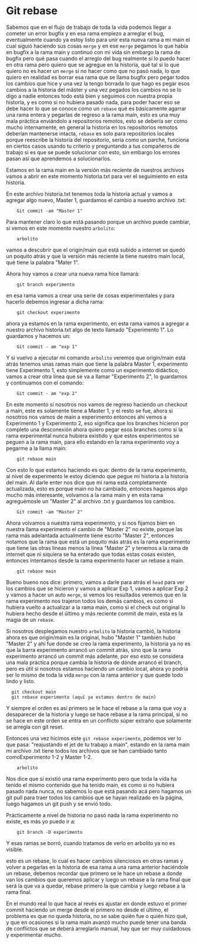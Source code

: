 # Git rebase

Sabemos que en el flujo de trabajo de toda la vida podemos llegar a cometer un error bugfix y en esa rama empiezo a arreglar el bug, eventualmente cuando ya estoy listo para unir esta nueva rama a mi main el cual siguió haciendo sus cosas  `merge` y en ese `merge` pegamos lo que había en bugfix a la rama main y continuó con mi vida sin embargo la rama de bugfix pero qué pasa cuando el arreglo del bug realmente sí lo puedo hacer en otra rama pero quiero que se agregue en la historia, qué tal si lo que quiero no es hacer un `merge` si no hacer como que no pasó nada, lo que quiero en realidad es borrar esa rama que se llama bugfix pero pegar todos los cambios que hice y una vez la tengo borrada lo que hago es pegar esos cambios a la historia del máster y una vez pegados los cambios no se lo digo a nadie entonces todo está bien y seguimos con nuestra propia historia, y es como si no hubiera pasado nada, para poder hacer eso se debe hacer lo que se conoce como un `rebase` qué es básicamente agarrar una rama entera y pegarlas de regreso a la rama main, esto es una muy mala práctica enviándolo a repositorios remotos, esto se debería ser como mucho internamente, en general la historia en los repositorios remotos deberían mantenerse intacta, `rebase` es solo para repositorios locales porque reescribe la historia del repositorio, sería como un parche, funciona en ciertos casos usando tu criterio y preguntando a tus compañeros de trabajo si es que se puede solucionar con esto, sin embargo los errores  pasan así que aprendemos a solucionarlos.

Estamos en la rama main en la versión más reciente  de nuestros archivos vamos a abrir en este momento historia.txt para ver el seguimiento en esta historia.

En este archivo historia.txt tenemos toda la historia actual y vamos a agregar algo nuevo, Master 1, guardamos el cambio a nuestro archivo .txt:

		Git commit -am "Master 1"

Para mantener claro lo que está pasando porque un archivo puede cambiar, si vemos en este momento nuestro ``arbolito``:

		arbolito

vamos a descubrir que el origin/main qué está subido a internet se quedó un poquito atrás y que la versión más reciente la tiene nuestro main local, qué tiene la palabra "Mater 1".

Ahora hoy vamos a crear una nueva rama hice llamará:

		git branch experimento 

en esa rama vamos a crear una serie de cosas experimentales y para hacerlo debemos ingresar a dicha rama:

		git checkout experimento
		
ahora ya estamos en la rama experimento, en esta rama vamos a agregar a nuestro archivo historia.txt algo de texto llamado "Experimento 1". Lo guardamos y hacemos un:

		Git commit - am "exp 1"
		
Y si vuelvo a ejecutar mi comando `arbolito` veremos que origin/main está atrás tenemos unas ramas main que tiene la palabra Master 1, experimento tiene Experimento 1, esto simplemente como un experimento didáctico, vamos a crear otra línea que se va a llamar "Experimento 2", lo guardamos y continuamos con el comando:

		Git commit - am "exp 2"

En este momento si nosotros nos vamos de regreso haciendo un checkout a main, este es solamente tiene a Master 1, y el resto se fue, ahora si nosotros nos vamos de main a experimento entonces ahí vemos a Experimento 1 y  Experimento 2, eso significa que los branches hicieron por completo una desconexión ahora quiero pegar esos branches como si la rama experimental nunca hubiera existido y que estos experimentos se peguen a la rama main, para ello estando en la rama experimento voy a pegarme a la llama main: 

		git rebase main
		
Con esto lo que estamos haciendo es que: dentro de la rama experimento, al nivel de experimento le estoy diciendo que pegue mi historia a la historia del main. Al darle enter nos dice que mi rama está completamente actualizada, esto es porque main no ha cambiado, entonces hagamos algo mucho más interesante, volvamos a la rama main y en esta rama agreguémosle un "Master 2" al archivo .txt y guardamos los cambios.

		Git commit -am "Master 2"
		
Ahora volvamos a nuestra rama experimento, y si nos fijamos bien en nuestra llama experimento el cambio de "Master 2" no existe, porque las rama más adelantada actualmente tiene escrito "Master 2", entonces notamos que la rama que está un poquito más atrás es la rama experimento que tiene las otras líneas menos la línea "Master 2" y tenemos a la rama de internet que ni siquiera se ha enterado que todas estas cosas existen, entonces intentamos desde la rama experimento hacer un rebase a main.

		git rebase main  
		
Bueno bueno nos dice: primero, vamos a darle para atrás el `head` para ver los cambios que se hicieron y vamos a aplicar Exp 1, vamos a aplicar Exp 2 y vamos a hacer un auto `merge`, si vemos los resultados veremos que en la rama experimento nos trajeron todos los demás cambios, es como si hubiera vuelto a actualizar a la rama main, como si el check out original lo hubiera hecho desde el último y más reciente commit de main, esta es la magia de un `rebase`.

Si nosotros desplegamos nuestro ``arbolito``  la historia cambió, la historia ahora es que origin/main es la original, hubo "Master 1" también hubo "Master 2" y ahí fue donde se creo la rama experimento, la historia ya no es que la barra experimento arrancó un commit atrás, sino que la rama experimento arrancó un commit más adelante, por eso esto se considera una mala práctica porque cambia la historia de dónde arrancó el branch, pero es útil si nosotros estamos haciendo un cambio local, ahora yo podría ser lo mismo de toda la vida `merge` con la rama anterior y que quede todo lindo y listo.

	  git checkout main
	  git rebase experimento (aquí ya estamos dentro de main)
	
Y siempre el orden es así primero se le hace el rebase a la rama que voy a desaparecer de la historia y luego se hace rebase a la rama principal, si no se hace en este orden se entra en un conflicto súper extraño que solamente se arregla con git reset. 

Entonces una vez hicimos este ``git rebase experimento``, podemos ver lo que pasa: "reajustando el jet de tu trabajo a main", estando en la rama main mi archivo .txt tiene todos los archivos que se han cambiado tanto comoExperimento 1-2 y Master 1-2.

		arbolito

Nos dice que sí existió una rama experimento pero que toda la vida ha tenido el mismo contenido que ha tenido main, es como si no hubiera pasado nada nunca, no sabemos lo que está pasando acá pero hagamos un git pull para traer todos los cambios que se hayan realizado en la página, luego hagamos un git push y se envió todo. 

Prácticamente a nivel de historia no pasó nada la rama experimento no existe, es más yo puedo ir a:

		git branch -D experimento
		
Y esas ramas se borró, cuando tratamos de verlo en arbolito ya no es visible.

esto es un rebase, lo cual es hacer cambios silenciosos en otras ramas y volver a pegarlas en la historia de esa rama a una rama anterior haciéndole un rebase, debemos recordar que primero se le hace un rebase a donde van los cambios que queremos aplicar y luego un rebase a la rama final que será la que va a quedar, rebase primero la que cambia y luego rebase a la rama final.

En el mundo real lo que hace al revés es ajustar en donde estuvo el primer commit haciendo un merge desde el primero no desde el último, el problema es que no queda historia, no se sabe quién fue o quién hizo qué, y que en ocasiones si la rama main avanzó mucho puede tener una banda de conflictos que se deberá arreglarlo manual, hay que ser muy cuidadosos y experimentar mucho.

	
